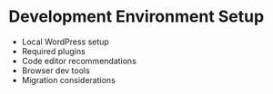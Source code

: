 # Development Environment Setup  
* Local WordPress setup
* Required plugins
* Code editor recommendations
* Browser dev tools
* Migration considerations

